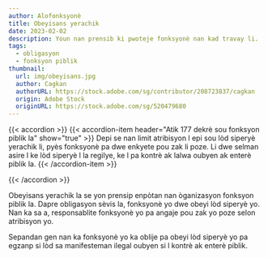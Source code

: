 ```yaml
---
author: Alofonksyonè
title: Obeyisans yerachik
date: 2023-02-02
description: Youn nan prensib ki pwoteje fonksyonè nan kad travay li.
tags:
  - obligasyon
  - fonksyon piblik 
thumbnail:
  url: img/obeyisans.jpg
  author: Cagkan
  authorURL: https://stock.adobe.com/sg/contributor/208723837/cagkan
  origin: Adobe Stock
  originURL: https://stock.adobe.com/sg/520479680
---
```


{{< accordion >}}
  {{< accordion-item header="Atik 177 dekrè sou fonksyon piblik la" show="true" >}}
  Depi se nan limit atribisyon l epi sou lòd siperyè yerachik li, pyès fonksyonè pa dwe enkyete pou zak li poze. Li dwe selman asire l ke lòd siperyè l la regilye, ke l pa kontrè ak lalwa oubyen ak enterè piblik la.
    {{< /accordion-item >}}
  <!-- {{< accordion-item header="Accordion Item #2" >}}
    This is the third item's accordion body.
  {{< /accordion-item >}} -->
{{< /accordion >}}

Obeyisans yerachik la se yon prensip enpòtan nan òganizasyon fonksyon piblik la. Dapre obligasyon sèvis la, fonksyonè yo dwe obeyi lòd siperyè yo. Nan ka sa a, responsablite fonksyonè yo pa angaje pou zak yo poze selon atribisyon yo. 

Sepandan gen nan ka fonksyonè yo ka oblije pa obeyi lòd siperyè yo pa egzanp si lòd sa manifesteman ilegal oubyen si l kontrè ak enterè piblik. 